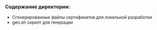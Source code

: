 ### Содержание директории:
- Сгенерированные файлы сертификатов для локальной разработки
- gen.sh скрипт для генерации
